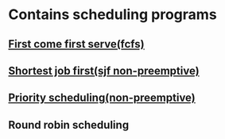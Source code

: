 # Contains scheduling programs
## [First come first serve(fcfs)](fcfs.c)
## [Shortest job first(sjf non-preemptive)](sjf.c)
## [Priority scheduling(non-preemptive)](prio(non-preemptive).c)
## Round robin scheduling
